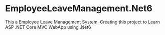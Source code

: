 # EmployeeLeaveManagement.Net6

This a Employee Leave Management System. Creating this project to Learn ASP .NET Core MVC WebApp using .Net6
